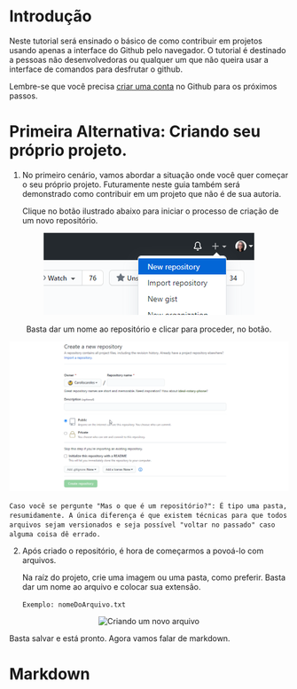 # Introdução

Neste tutorial será ensinado o básico de como contribuir em projetos usando apenas a interface do Github pelo navegador.
O tutorial é destinado a pessoas não desenvolvedoras ou qualquer um que não queira usar a interface de comandos para desfrutar o github.

Lembre-se que você precisa [criar uma conta](https://github.com/) no Github para os próximos passos.

# Primeira Alternativa: Criando seu próprio projeto.

1) No primeiro cenário, vamos abordar a situação onde você quer começar o seu próprio projeto. Futuramente neste guia também será demonstrado como contribuir em um projeto que não é de sua autoria.
   
    Clique no botão ilustrado abaixo para iniciar o processo de criação de um novo repositório.

<p align="center"">
    <img src="./.github/images/1B.png" alt="Botão de criar um repositório 1">
<p/>

<p align="center"">
    Basta dar um nome ao repositório e clicar para proceder, no botão.
<p/>

<p align="center"">
    <img src="./.github/images/2.gif" alt="Dando nome ao repositório">
<p/>

```Caso você se pergunte "Mas o que é um repositório?": É tipo uma pasta, resumidamente. A única diferença é que existem técnicas para que todos arquivos sejam versionados e seja possível "voltar no passado" caso alguma coisa dê errado.```


2) Após criado o repositório, é hora de começarmos a povoá-lo com arquivos.

    Na raíz do projeto, crie uma imagem ou uma pasta, como preferir. Basta dar um nome ao arquivo e colocar sua extensão.

   `Exemplo: nomeDoArquivo.txt`

<p align="center"">
    <img src="./.github/images/3.gif" alt="Criando um novo arquivo">
<p/>

Basta salvar e está pronto. Agora vamos falar de markdown.


# Markdown